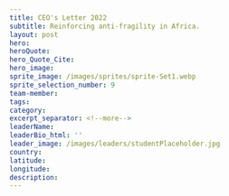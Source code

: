 ```yaml
---
title: CEO's Letter 2022
subtitle: Reinforcing anti-fragility in Africa.
layout: post
hero:
heroQuote:
hero_Quote_Cite:
hero_image:
sprite_image: /images/sprites/sprite-Set1.webp
sprite_selection_number: 9
team-member:
tags:
category:
excerpt_separator: <!--more-->
leaderName:
leaderBio_html: ''
leader_image: /images/leaders/studentPlaceholder.jpg
country:
latitude:
longitude:
description:
---
```

